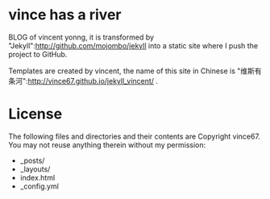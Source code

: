 vince has a river
==============

BLOG of vincent yonng, it is transformed by "Jekyll":http://github.com/mojombo/jekyll into a static site where I push the project to GitHub.

Templates are created by vincent, the name of this site in Chinese is
"维斯有条河":http://vince67.github.io/jekyll_vincent/ .

License
==============

The following files and directories and their contents are Copyright vince67. 
You may not reuse anything therein without my permission:

* _posts/
* _layouts/
* index.html
* _config.yml

